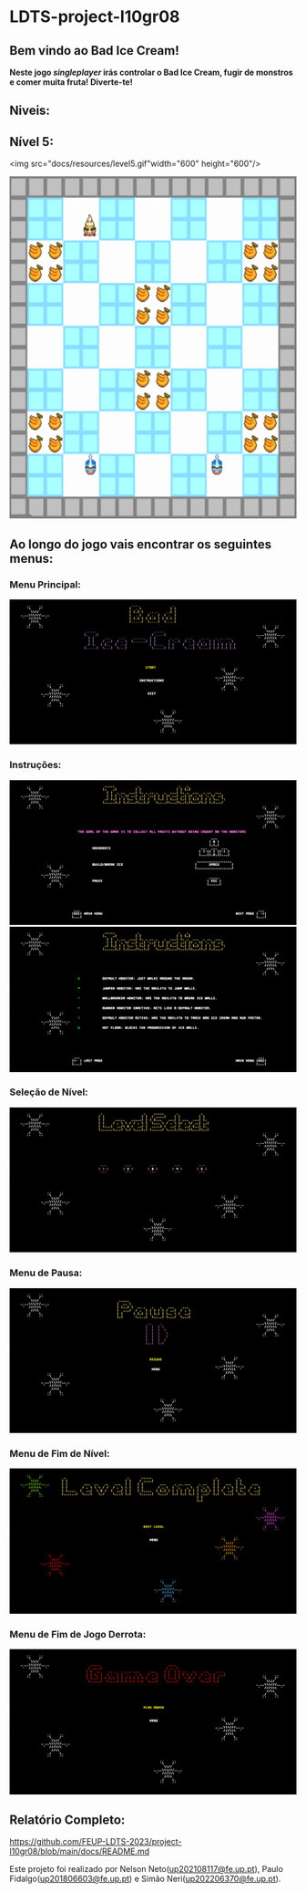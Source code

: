 # LDTS-project-l10gr08

## Bem vindo ao Bad Ice Cream!
**Neste jogo _singleplayer_ irás controlar o Bad Ice Cream, fugir de monstros e comer muita fruta! Diverte-te!**

## Niveis:
## Nível 5:
<img src="docs/resources/level5.gif"width="600" height="600"/>


<img src="docs/resources/gameplayExample.gif" width="600" height="600"/>

## Ao longo do jogo vais encontrar os seguintes menus:
### Menu Principal:
<img src="docs/resources/MainMenu.png"/>

### Instruções:
<img src="docs/resources/Instructions1.png"/>
<img src="docs/resources/Instructions2.png"/>

### Seleção de Nível:
<img src="docs/resources/LevelSelect.png"/>

### Menu de Pausa:
<img src="docs/resources/Pause.png"/>

### Menu de Fim de Nível:
<img src="docs/resources/LevelComplete.png"/>

### Menu de Fim de Jogo Derrota:
<img src="docs/resources/GameOver.png"/>

## Relatório Completo:
https://github.com/FEUP-LDTS-2023/project-l10gr08/blob/main/docs/README.md

Este projeto foi realizado por Nelson Neto(up202108117@fe.up.pt), Paulo Fidalgo(up201806603@fe.up.pt) e Simão Neri(up202206370@fe.up.pt).
